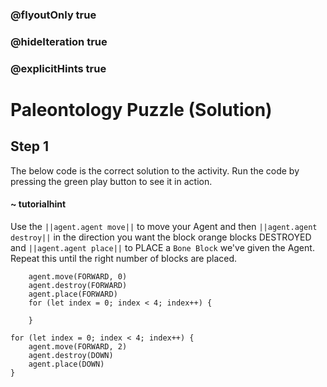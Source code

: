 ### @flyoutOnly true
### @hideIteration true
### @explicitHints true

# Paleontology Puzzle (Solution)

## Step 1
The below code is the correct solution to the activity. Run the code by pressing the green play button to see it in action.
#### ~ tutorialhint 
Use the ``||agent.agent move||`` to move your Agent and then ``||agent.agent destroy||`` in the direction you want the block orange blocks DESTROYED and ``||agent.agent place||`` to PLACE a `Bone Block` we've given the Agent. Repeat this until the right number of blocks are placed.

```ghost
    agent.move(FORWARD, 0)
    agent.destroy(FORWARD)
    agent.place(FORWARD)
    for (let index = 0; index < 4; index++) {
    	
    }
```
```template
for (let index = 0; index < 4; index++) {
    agent.move(FORWARD, 2)    
    agent.destroy(DOWN)
    agent.place(DOWN)
}
```
```package
```
